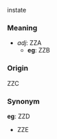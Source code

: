 instate
### Meaning
+ _adj_: ZZA
    + __eg__: ZZB

### Origin

ZZC

### Synonym

__eg__: ZZD

+ ZZE


